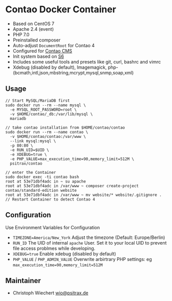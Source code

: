 # Contao Docker Container

* Based on CentOS 7
* Apache 2.4 (event)
* PHP 7.0
* Preinstalled composer
* Auto-adjust `DocumentRoot` for Contao 4
* Configured for [Contao CMS](https://www.contao.org)
* Init system based on [S6](http://skarnet.org/software/s6/)
* Includes some useful tools and presets like git, curl, bashrc and vimrc
* Xdebug (disabled by default), Imagemagick, php-(bcmath,intl,json,mbstring,mcrypt,mysql,snmp,soap,xml)

## Usage

```
// Start MySQL/MariaDB first
sudo docker run --rm --name mysql \
  -e MYSQL_ROOT_PASSWORD=root \
  -v $HOME/contao/_db:/var/lib/mysql \
  mariadb

// take contao installation from $HOME/contao/contao
sudo docker run --rm --name contao \
  -v $HOME/contao/contao:/var/www \
  --link mysql:mysql \
  -p 80:80 \
  -e RUN_UID=$UID \
  -e XDEBUG=true \
  -e PHP_VALUE=max_execution_time=90,memory_limit=512M \
  psitrax/contao

// enter the Container
sudo docker exec -ti contao bash
root at 53e71dbf4adc in ~ su apache
root at 53e71dbf4adc in /var/www ~ composer create-project contao/standard-edition website
root at 53e71dbf4adc in /var/www ~ mv website/* website/.gitignore .
// Restart Container to detect Contao 4
```

## Configuration

Use Environment Variables for Configuration

* `TIMEZONE=America/New_York` Adjust the timezone (Default: Europe/Berlin)
* `RUN_ID` The UID of internal `apache` User. Set it to your local UID to prevent file access problmes while developing.
* `XDEBUG=true` Enable xdebug (disabled by default)
* `PHP_VALUE` / `PHP_ADMIN_VALUE` Overwrite arbirtrary PHP settings: eg `max_execution_time=90,memory_limit=512M`


## Maintainer

* Christoph Wiechert <wio@psitrax.de>
